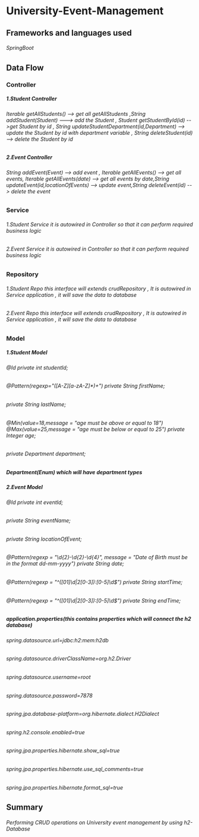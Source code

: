 # University-Event-Management
## Frameworks and languages used
###### SpringBoot

## Data Flow

### Controller
##### 1.Student Controller
###### Iterable<Student> getAllStudents() --> get all getAllStudents ,String addStudent(Student) ---> add the Student , Student getStudentById(id) -->get Student by id , String updateStudentDepartment(id,Department) --> update the Student by id with department variable , String deleteStudent(id) --> delete the Student by id

##### 2.Event Controller
###### String addEvent(Event) --> add event , Iterable<Event> getAllEvents() --> get all events, Iterable<Event> getAllEvents(date) --> get all events by date,String updateEvent(id,locationOfEvents) --> update event,String deleteEvent(id) --> delete the event

### Service
###### 1.Student Service it is autowired in Controller so that it can perform required business logic
###### 2.Event Service it is autowired in Controller so that it can perform required business logic

### Repository
###### 1.Student Repo this interface will extends crudRepository , It is autowired in Service application , it will save the data to database
###### 2.Event Repo this interface will extends crudRepository , It is autowired in Service application , it will save the data to database

### Model
##### 1.Student Model
###### @Id private int studentId;
###### @Pattern(regexp="([A-Z][a-zA-Z]*)+") private String firstName;
###### private String lastName;
###### @Min(value=18,message = "age must be above or equal to 18") @Max(value=25,message = "age must be below or equal to 25") private Integer age;
###### private Department department;

##### Department(Enum) which will have department types

##### 2.Event Model
###### @Id private int eventId;
###### private String eventName;
###### private String locationOfEvent;
###### @Pattern(regexp = "\\d{2}-\\d{2}-\\d{4}", message = "Date of Birth must be in the format dd-mm-yyyy") private String date;
###### @Pattern(regexp = "^([01]\\d|2[0-3]):[0-5]\\d$") private String startTime;
###### @Pattern(regexp = "^([01]\\d|2[0-3]):[0-5]\\d$") private String endTime;

##### application.properties(this contains properties which will connect the h2 database)
###### spring.datasource.url=jdbc:h2:mem:h2db
###### spring.datasource.driverClassName=org.h2.Driver
###### spring.datasource.username=root
###### spring.datasource.password=7878
###### spring.jpa.database-platform=org.hibernate.dialect.H2Dialect
###### spring.h2.console.enabled=true
###### spring.jpa.properties.hibernate.show_sql=true
###### spring.jpa.properties.hibernate.use_sql_comments=true
###### spring.jpa.properties.hibernate.format_sql=true


## Summary
###### Performing CRUD operations on University event management by using h2-Database
